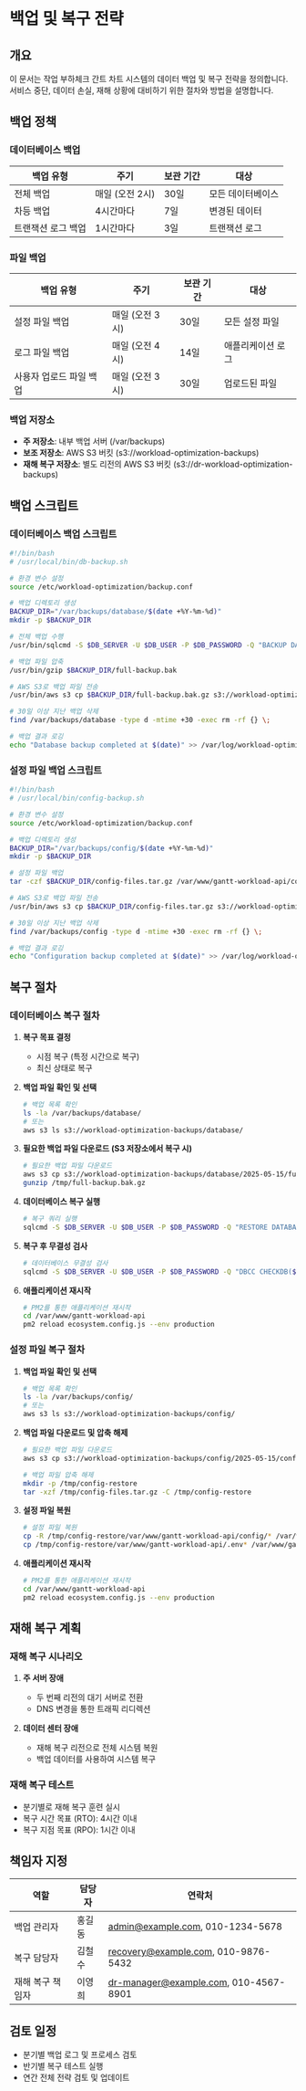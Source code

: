 # 백업 및 복구 전략

## 개요
이 문서는 작업 부하체크 간트 차트 시스템의 데이터 백업 및 복구 전략을 정의합니다. 서비스 중단, 데이터 손실, 재해 상황에 대비하기 위한 절차와 방법을 설명합니다.

## 백업 정책

### 데이터베이스 백업
| 백업 유형 | 주기 | 보관 기간 | 대상 |
|---------|------|---------|------|
| 전체 백업 | 매일 (오전 2시) | 30일 | 모든 데이터베이스 |
| 차등 백업 | 4시간마다 | 7일 | 변경된 데이터 |
| 트랜잭션 로그 백업 | 1시간마다 | 3일 | 트랜잭션 로그 |

### 파일 백업
| 백업 유형 | 주기 | 보관 기간 | 대상 |
|---------|------|---------|------|
| 설정 파일 백업 | 매일 (오전 3시) | 30일 | 모든 설정 파일 |
| 로그 파일 백업 | 매일 (오전 4시) | 14일 | 애플리케이션 로그 |
| 사용자 업로드 파일 백업 | 매일 (오전 3시) | 30일 | 업로드된 파일 |

### 백업 저장소
- **주 저장소**: 내부 백업 서버 (/var/backups)
- **보조 저장소**: AWS S3 버킷 (s3://workload-optimization-backups)
- **재해 복구 저장소**: 별도 리전의 AWS S3 버킷 (s3://dr-workload-optimization-backups)

## 백업 스크립트

### 데이터베이스 백업 스크립트
```bash
#!/bin/bash
# /usr/local/bin/db-backup.sh

# 환경 변수 설정
source /etc/workload-optimization/backup.conf

# 백업 디렉토리 생성
BACKUP_DIR="/var/backups/database/$(date +%Y-%m-%d)"
mkdir -p $BACKUP_DIR

# 전체 백업 수행
/usr/bin/sqlcmd -S $DB_SERVER -U $DB_USER -P $DB_PASSWORD -Q "BACKUP DATABASE $DB_NAME TO DISK='$BACKUP_DIR/full-backup.bak' WITH INIT"

# 백업 파일 압축
/usr/bin/gzip $BACKUP_DIR/full-backup.bak

# AWS S3로 백업 파일 전송
/usr/bin/aws s3 cp $BACKUP_DIR/full-backup.bak.gz s3://workload-optimization-backups/database/$(date +%Y-%m-%d)/

# 30일 이상 지난 백업 삭제
find /var/backups/database -type d -mtime +30 -exec rm -rf {} \;

# 백업 결과 로깅
echo "Database backup completed at $(date)" >> /var/log/workload-optimization/backup.log
```

### 설정 파일 백업 스크립트
```bash
#!/bin/bash
# /usr/local/bin/config-backup.sh

# 환경 변수 설정
source /etc/workload-optimization/backup.conf

# 백업 디렉토리 생성
BACKUP_DIR="/var/backups/config/$(date +%Y-%m-%d)"
mkdir -p $BACKUP_DIR

# 설정 파일 백업
tar -czf $BACKUP_DIR/config-files.tar.gz /var/www/gantt-workload-api/config /var/www/gantt-workload-api/.env*

# AWS S3로 백업 파일 전송
/usr/bin/aws s3 cp $BACKUP_DIR/config-files.tar.gz s3://workload-optimization-backups/config/$(date +%Y-%m-%d)/

# 30일 이상 지난 백업 삭제
find /var/backups/config -type d -mtime +30 -exec rm -rf {} \;

# 백업 결과 로깅
echo "Configuration backup completed at $(date)" >> /var/log/workload-optimization/backup.log
```

## 복구 절차

### 데이터베이스 복구 절차

1. **복구 목표 결정**
   - 시점 복구 (특정 시간으로 복구)
   - 최신 상태로 복구

2. **백업 파일 확인 및 선택**
   ```bash
   # 백업 목록 확인
   ls -la /var/backups/database/
   # 또는
   aws s3 ls s3://workload-optimization-backups/database/
   ```

3. **필요한 백업 파일 다운로드 (S3 저장소에서 복구 시)**
   ```bash
   # 필요한 백업 파일 다운로드
   aws s3 cp s3://workload-optimization-backups/database/2025-05-15/full-backup.bak.gz /tmp/
   gunzip /tmp/full-backup.bak.gz
   ```

4. **데이터베이스 복구 실행**
   ```bash
   # 복구 쿼리 실행
   sqlcmd -S $DB_SERVER -U $DB_USER -P $DB_PASSWORD -Q "RESTORE DATABASE $DB_NAME FROM DISK='/tmp/full-backup.bak' WITH REPLACE"
   ```

5. **복구 후 무결성 검사**
   ```bash
   # 데이터베이스 무결성 검사
   sqlcmd -S $DB_SERVER -U $DB_USER -P $DB_PASSWORD -Q "DBCC CHECKDB($DB_NAME) WITH NO_INFOMSGS"
   ```

6. **애플리케이션 재시작**
   ```bash
   # PM2를 통한 애플리케이션 재시작
   cd /var/www/gantt-workload-api
   pm2 reload ecosystem.config.js --env production
   ```

### 설정 파일 복구 절차

1. **백업 파일 확인 및 선택**
   ```bash
   # 백업 목록 확인
   ls -la /var/backups/config/
   # 또는
   aws s3 ls s3://workload-optimization-backups/config/
   ```

2. **백업 파일 다운로드 및 압축 해제**
   ```bash
   # 필요한 백업 파일 다운로드
   aws s3 cp s3://workload-optimization-backups/config/2025-05-15/config-files.tar.gz /tmp/
   
   # 백업 파일 압축 해제
   mkdir -p /tmp/config-restore
   tar -xzf /tmp/config-files.tar.gz -C /tmp/config-restore
   ```

3. **설정 파일 복원**
   ```bash
   # 설정 파일 복원
   cp -R /tmp/config-restore/var/www/gantt-workload-api/config/* /var/www/gantt-workload-api/config/
   cp /tmp/config-restore/var/www/gantt-workload-api/.env* /var/www/gantt-workload-api/
   ```

4. **애플리케이션 재시작**
   ```bash
   # PM2를 통한 애플리케이션 재시작
   cd /var/www/gantt-workload-api
   pm2 reload ecosystem.config.js --env production
   ```

## 재해 복구 계획

### 재해 복구 시나리오

1. **주 서버 장애**
   - 두 번째 리전의 대기 서버로 전환
   - DNS 변경을 통한 트래픽 리디렉션

2. **데이터 센터 장애**
   - 재해 복구 리전으로 전체 시스템 복원
   - 백업 데이터를 사용하여 시스템 복구

### 재해 복구 테스트

- 분기별로 재해 복구 훈련 실시
- 복구 시간 목표 (RTO): 4시간 이내
- 복구 지점 목표 (RPO): 1시간 이내

## 책임자 지정

| 역할 | 담당자 | 연락처 |
|------|-------|-------|
| 백업 관리자 | 홍길동 | admin@example.com, 010-1234-5678 |
| 복구 담당자 | 김철수 | recovery@example.com, 010-9876-5432 |
| 재해 복구 책임자 | 이영희 | dr-manager@example.com, 010-4567-8901 |

## 검토 일정

- 분기별 백업 로그 및 프로세스 검토
- 반기별 복구 테스트 실행
- 연간 전체 전략 검토 및 업데이트
